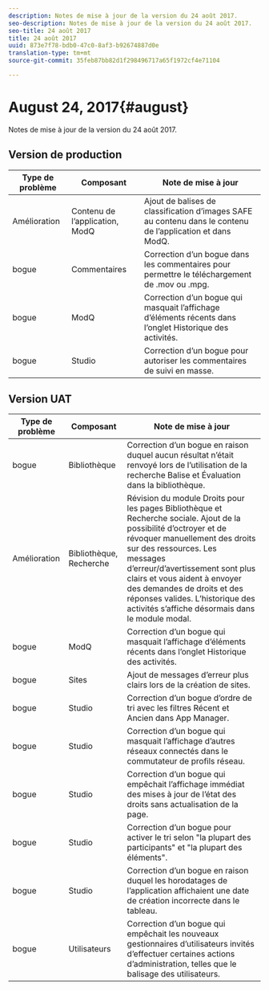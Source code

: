 ```yaml
---
description: Notes de mise à jour de la version du 24 août 2017.
seo-description: Notes de mise à jour de la version du 24 août 2017.
seo-title: 24 août 2017
title: 24 août 2017
uuid: 873e7f78-bdb0-47c0-8af3-b92674887d0e
translation-type: tm+mt
source-git-commit: 35feb87bb82d1f298496717a65f1972cf4e71104

---
```



# August 24, 2017{#august}

Notes de mise à jour de la version du 24 août 2017.

## Version de production

| **Type de problème** | **Composant** | **Note de mise à jour** |
|---|---|---|
| Amélioration | Contenu de l’application, ModQ | Ajout de balises de classification d’images SAFE au contenu dans le contenu de l’application et dans ModQ. |
| bogue | Commentaires | Correction d’un bogue dans les commentaires pour permettre le téléchargement de .mov ou .mpg. |
| bogue | ModQ | Correction d’un bogue qui masquait l’affichage d’éléments récents dans l’onglet Historique des activités. |
| bogue | Studio | Correction d’un bogue pour autoriser les commentaires de suivi en masse. |

## Version UAT

| **Type de problème** | **Composant** | **Note de mise à jour** |
|---|---|---|
| bogue | Bibliothèque | Correction d’un bogue en raison duquel aucun résultat n’était renvoyé lors de l’utilisation de la recherche Balise et Évaluation dans la bibliothèque. |
| Amélioration | Bibliothèque, Recherche | Révision du module Droits pour les pages Bibliothèque et Recherche sociale. Ajout de la possibilité d’octroyer et de révoquer manuellement des droits sur des ressources. Les messages d’erreur/d’avertissement sont plus clairs et vous aident à envoyer des demandes de droits et des réponses valides. L’historique des activités s’affiche désormais dans le module modal. |
| bogue | ModQ | Correction d’un bogue qui masquait l’affichage d’éléments récents dans l’onglet Historique des activités. |
| bogue | Sites | Ajout de messages d’erreur plus clairs lors de la création de sites. |
| bogue | Studio | Correction d’un bogue d’ordre de tri avec les filtres Récent et Ancien dans App Manager. |
| bogue | Studio | Correction d’un bogue qui masquait l’affichage d’autres réseaux connectés dans le commutateur de profils réseau. |
| bogue | Studio | Correction d’un bogue qui empêchait l’affichage immédiat des mises à jour de l’état des droits sans actualisation de la page. |
| bogue | Studio | Correction d’un bogue pour activer le tri selon "la plupart des participants" et "la plupart des éléments". |
| bogue | Studio | Correction d’un bogue en raison duquel les horodatages de l’application affichaient une date de création incorrecte dans le tableau. |
| bogue | Utilisateurs | Correction d’un bogue qui empêchait les nouveaux gestionnaires d’utilisateurs invités d’effectuer certaines actions d’administration, telles que le balisage des utilisateurs. |

